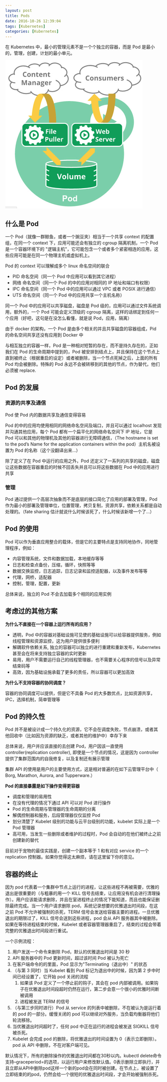 ```yaml
---
layout: post
title: Pods
date: 2016-10-26 12:39:04
tags: [Kubernetes]
categories: [Kubernetes]
---
```



在 Kubernetes 中，最小的管理元素不是一个个独立的容器，而是 Pod 是最小的，管理，创建，计划的最小单元。

![pods](/images/kubernetes/pods_1.jpg)
 
## 什么是 Pod

一个 Pod（就像一群鲸鱼，或者一个豌豆夹）相当于一个共享 context 的配置组，在同一个 context 下，应用可能还会有独立的 cgroup 隔离机制，一个 Pod 是一个容器环境下的 "逻辑主机"，它可能包含一个或者多个紧密相连的应用，这些应用可能是在同一个物理主机或虚拟机上。

Pod 的 context 可以理解成多个 linux 命名空间的联合

- PID 命名空间（同一个 Pod 中应用可以看到其它进程）
- 网络 命名空间（同一个 Pod 的中的应用对相同的 IP 地址和端口有权限）
- IPC 命名空间（同一个 Pod 中的应用可以通过 VPC 或者 POSIX 进行通信）
- UTS 命名空间（同一个 Pod 中的应用共享一个主机名称）

<!-- more -->

同一个 Pod 中的应用可以共享磁盘，磁盘是 Pod 级的，应用可以通过文件系统调用，额外的，一个 Pod 可能会定义顶级的 cgroup 隔离，这样的话绑定到任何一个应用（好吧，这句是在没怎么看懂，就是说 Pod，应用，隔离）

由于 docker 的架构，一个 Pod 是由多个相关的并且共享磁盘的容器组成，Pid 的命名空间共享还没有应用到 Docker 中

与相互独立的容器一样，Pod 是一种相对短暂的存在，而不是持久存在的，正如我们在 Pod 的生命周期中提到的，Pod 被安排到结点上，并且保持在这个节点上直到被终止（根据重启的设定）或者被删除，当一个节点死掉之后，上面的所有 Pod 均会被删除。特殊的 Pod 永远不会被转移到的其他的节点，作为替代，他们必须被 replace.

## Pod 的发展

### 资源的共享及通信

Pod 使 Pod 内的数据共享及通信变得容易

Pod 的中的应用均使用相同的网络命名空间及端口，并且可以通过 localhost 发现并沟通其他应用，每个 Pod 都有一个扁平化的网络命名空间下 IP 地址，它是 Pod 可以和其他的物理机及其他的容器进行无障碍通信，（The hostname is set to the pod’s Name for the application containers within the pod）主机名被设置为 Pod 的名称（这个没翻译出来…）

除了定义了在 Pod 中运行的应用之外，Pod 还定义了一系列的共享的磁盘，磁盘让这些数据在容器重启的时候不回丢失并且可以将这些数据在 Pod 中的应用进行共享

### 管理

Pod 通过提供一个高层次抽象而不是底层的接口简化了应用的部署及管理，Pod 作为最小的部署及管理单位，位置管理，拷贝复制，资源共享，依赖关系都是自动处理的。（fate sharing 估计就说什么时候该死了，什么时候该新增一个了…）

## Pod 的使用

Pod 可以作为垂直应用整合的载体，但是它的主要特点是支持同地协作，同地管理程序，例如：

- 内容管理系统，文件和数据加载，本地缓存等等
- 日志和检查点备份，压缩，循环，快照等等
- 数据交换监控，日志追踪，日志记录和监控适配器，以及事件发布等等
- 代理，网桥，适配器
- 控制，管理，配置，更新

总体来说，独立的 Pod 不会去加载多个相同的应用实例

## 考虑过的其他方案

**为什么不直接在一个容器上运行所有的应用？**

- 透明，Pod 中的容器对基础设施可见使的基础设施可以给容器提供服务，例如线程管理和资源监控，这为用户提供很多便利
- 解耦软件依赖关系, 独立的容器可以独立的进行重建和重新发布，Kubernetes 甚至会在将来支持独立容器的实时更新
- 易用，用户不需要运行自己的线程管理器，也不需要关心程序的信号以及异常结束码等
- 高效，因为基础设施承载了更多的责任，所以容器可以更加高效

**为什么不支持容器的协同调度？**

 容器的协同调度可以提供，但是它不具备 Pod 的大多数优点，比如资源共享，IPC，选择机制，简单管理等

## Pod 的持久性

 Pod 并不是被设计成一个持久化的资源，它不会在调度失败，节点崩溃，或者其他回收中（比如因为资源的缺乏，或者其他的维护中）幸存下来

总体来说，用户并应该直接的去创建 Pod，用户因该一直使用 controller(replication controller), 即使是一个节点的情况，这是因为 controller 提供了集群范围内的自我修复，以及复制还有展示管理

集群 API 的使用是用户的主要使用方式，这是相对普遍的在如下云管理平台中（ Borg, Marathon, Aurora, and Tupperware.）

**Pod 的直接暴露是如下操作变得更容器**

- 调度和管理的易用性
- 在没有代理的情况下通过 API 可以对 Pod 进行操作
- Pod 的生命周期与管理器的生命周期的分离
- 解偶控制器和服务，后段管理器仅仅监控 Pod
- 划分清楚了 Kubelet 级别的功能与云平台级别的功能，kubelet 实际上是一个 Pod 管理器
- 高可用，当发生一些删除或者维护的过程时，Pod 会自动的在他们被终止之前创建新的替代

目前对于宠物的最佳实践是，创建一个副本等于 1 和有对应 service 的一个 replication 控制器。如果你觉得这太麻烦，请在这里留下你的意见。

## 容器的终止

因为 pod 代表着一个集群中节点上运行的进程，让这些进程不再被需要，优雅的退出是很重要的（与粗暴的用一个 KILL 信号去结束，让应用没有机会进行清理操作）。用户应该能请求删除，并且在室进程终止的情况下能知道，而且也能保证删除最终完成。当一个用户请求删除 pod，系统记录想要的优雅退出时间段，在这之前 Pod 不允许被强制的杀死，TERM 信号会发送给容器主要的进程。一旦优雅退出的期限过了，KILL 信号会送到这些进程，pod 会从 API 服务器其中被删除。如果在等待进程结束的时候，Kubelet 或者容器管理器重启了，结束的过程会带着完整的优雅退出时间段进行重试。

一个示例流程：

1. 用户发送一个命令来删除 Pod，默认的优雅退出时间是 30 秒
2. API 服务器中的 Pod 更新时间，超过该时间 Pod 被认为死亡
3. 在客户端命令的的里面，Pod 显示为"Terminating（退出中）" 的状态
4. （与第 3 同时）当 Kubelet 看到 Pod 标记为退出中的时候，因为第 2 步中时间已经设置了，它开始 pod 关闭的流程
    1. 如果该 Pod 定义了一个停止前的钩子，其会在 pod 内部被调用。如果钩子在优雅退出时间段超时仍然在运行，第二步会意一个很小的优雅时间断被调用
    2. 进程被发送 TERM 的信号
5. （与第三步同时进行）Pod 从 service 的列表中被删除，不在被认为是运行着的 pod 的一部分。缓慢关闭的 pod 可以继续对外服务，当负载均衡器将他们轮流移除。
6. 当优雅退出时间超时了，任何 pod 中正在运行的进程会被发送 SIGKILL 信号被杀死。
7. Kubelet 会完成 pod 的删除，将优雅退出的时间设置为 0（表示立即删除）。pod 从 API 中删除，不在对客户端可见。

默认情况下，所有的删除操作的优雅退出时间都在30秒以内。kubectl delete命令支持–graceperiod=的选项，以运行用户来修改默认值。0表示删除立即执行，并且立即从API中删除pod这样一个新的pod会在同时被创建。在节点上，被设置了立即结束的的pod，仍然会给一个很短的优雅退出时间段，才会开始被强制杀死。
